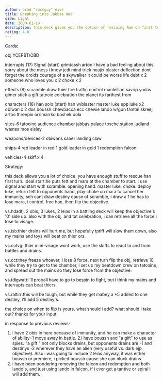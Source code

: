 ```yaml
---
author: brad "swccguy" eier
title: Breaking into Jabbas Hut
side: Light
date: 2000-01-19
description: this deck gives you the option of rescuing han on first turn or 10th turn depending how bad you need him and how much force you want to retrieve
rating: 4.0
---
```

Cards: 

obj:YCEPBT/OBD

interrupts (17)
Signal (start)
grimtassh
artoo i have a bad feeling about this
sorry about the mess
i know
jedi mind trick
houjix
blaster deflection
dont forget the droids
courage of a skywalker
it could be worse
life debt x 2
someone who loves you x 2
choke x 2

effects (8)
scramble
draw thier fire
traffic control
mantellian savrip
yodas gimer stick
a gift
tatooie celebration
the planet its farthest from

characters (18)
han solo (start)
han w/blaster
master luke
epp luke x2
obiwan x 2
dos
boussh
chewbacca
ecc chewie
lando w/gun
tamtel skreej
artoo
threepio
orrimarrko
boshek
oola

sites-6
tatooine
audience chamber
jabbas palace
tosche station
judland wastes
mos eisley

weapons/devices-2
obiwans saber
landing claw

ships-4
red leader in red 1
gold leader in gold 1
redemption
falcon

vehicles-4
skiff x 4





Strategy: 

this deck allows you a lot of choice. you have enough stuff to rescue han first turn.
ideal start:he puts fett and mara at the chamber to start. i use signal and start with scramble.
opening hand: master luke, choke. deploy luke, return fett to opponents hand, play choke on mara to cancel her immunity, seh cant draw destiny cause of scramble, i draw a 1 he has to lose mara, i control, free han, then flip the objective.

vs.hdadtj: 2 obis, 3 lukes, 2 leias in a battling deck will keep the objective's '0' side up.  also with the obj. and tat celebration, i can retrieve all the force i lose to visage.

vs.isb:thier drains will hurt me, but hopefully tptiff will slow them down, also my mains and toys will beat on thier ors.

vs.cotvg: thier mini-visage wont work, use the skiffs to react to and from battles and drains.

vs.cct:they freeze whoever, i lose 8 force, next turn flip the obj, retrieve 10. while they try to get to the chamber, i set up my beatdown crew on tatooine, and spread out the mains so they lose force from the objective.

vs.tdigwatt:i'll proball have to go to bespin to fight, but i think my mains and interrupts can beat thiers.

vs.raltirr:this will be tough, but while they get mabey a +5 added to one destiny, i'll add 5 destiny's.

the choice on when to flip is yours. what should i add? what should i take out? thanks for your input.


in response to previuus reviews-
1. i have 2 obis in here because of immunity, and he can make a character of ability=1 move away in battle.
2.i have boussh and "a gift" to use as spies. "a gift " not only blocks drains, but opponents drains are -1 and destinys -2 wherever they have an alien (very useful vs. dark ejp objective). Also i was going to include 2 leias anyway, it was either boussh or premiere, i picked boussh cause she can block drains.
3. i have been pondering removing the falcon and redemption and both lando's, and just using lando in falcon. if i ever get a tantive or spiral i will add them. 